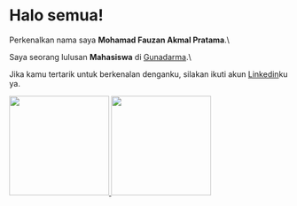 # Halo semua! 

Perkenalkan nama saya **Mohamad Fauzan Akmal Pratama**.\

Saya seorang lulusan **Mahasiswa** di [Gunadarma]().\


Jika kamu tertarik untuk berkenalan denganku, silakan ikuti akun [Linkedin](https://www.linkedin.com/in/mohamad-fauzan-akmal-pratama)ku ya.

<p align="left">
<a href="https://github.com/OJJJN">
  <img height="180em" src="https://github-readme-stats-eight-theta.vercel.app/api?username=OJJJN&show_icons=true&theme=algolia&include_all_commits=true&count_private=true"/>
  <img height="180em" src="https://github-readme-stats-eight-theta.vercel.app/api/top-langs/?username=OJJJN&layout=compact&langs_count=8&theme=algolia"/>
</a>
</p>
